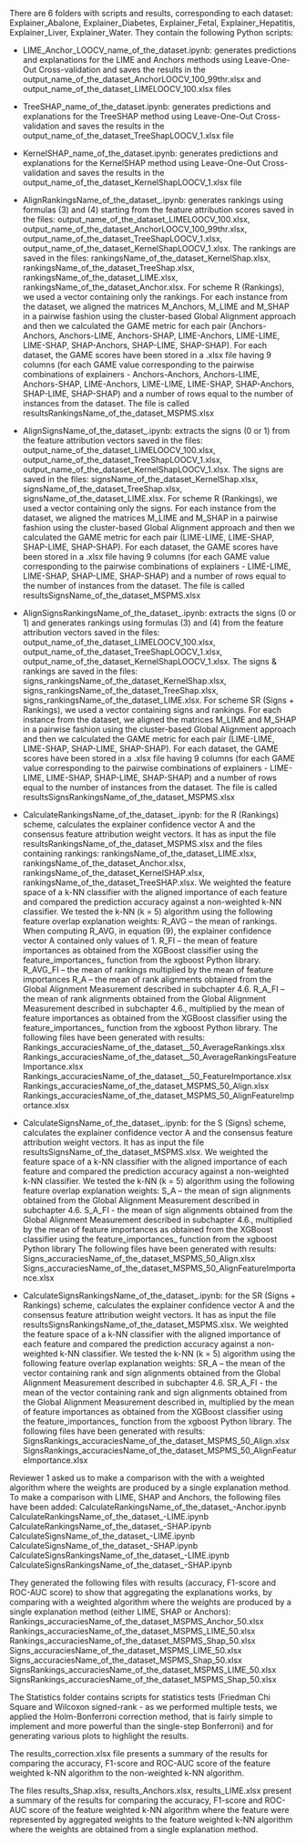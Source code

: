There are 6 folders with scripts and results, corresponding to each dataset: Explainer_Abalone, Explainer_Diabetes, Explainer_Fetal, Explainer_Hepatitis, Explainer_Liver, Explainer_Water.
They contain the following Python scripts:

- LIME_Anchor_LOOCV_name_of_the_dataset.ipynb: generates predictions and explanations for the LIME and Anchors methods using Leave-One-Out Cross-validation and saves the results in the output_name_of_the_dataset_AnchorLOOCV_100_99thr.xlsx and output_name_of_the_dataset_LIMELOOCV_100.xlsx files

- TreeSHAP_name_of_the_dataset.ipynb: generates predictions and explanations for the TreeSHAP method using Leave-One-Out Cross-validation and saves the results in the output_name_of_the_dataset_TreeShapLOOCV_1.xlsx file

- KernelSHAP_name_of_the_dataset.ipynb: generates predictions and explanations for the KernelSHAP method using Leave-One-Out Cross-validation and saves the results in the output_name_of_the_dataset_KernelShapLOOCV_1.xlsx file

- AlignRankingsName_of_the_dataset_.ipynb: generates rankings using formulas (3) and (4) starting from the feature attribution scores saved in the files: output_name_of_the_dataset_LIMELOOCV_100.xlsx, output_name_of_the_dataset_AnchorLOOCV_100_99thr.xlsx, output_name_of_the_dataset_TreeShapLOOCV_1.xlsx, output_name_of_the_dataset_KernelShapLOOCV_1.xlsx.
The rankings are saved in the files: rankingsName_of_the_dataset_KernelShap.xlsx, rankingsName_of_the_dataset_TreeShap.xlsx, rankingsName_of_the_dataset_LIME.xlsx, rankingsName_of_the_dataset_Anchor.xlsx.
For scheme R (Rankings), we used a vector containing only the rankings.
For each instance from the dataset, we aligned the matrices M_Anchors, M_LIME and M_SHAP in a pairwise fashion using the cluster-based Global Alignment approach and then we calculated the GAME metric for each pair (Anchors-Anchors, Anchors-LIME, Anchors-SHAP, LIME-Anchors, LIME-LIME, LIME-SHAP, SHAP-Anchors, SHAP-LIME, SHAP-SHAP).
For each dataset, the GAME scores have been stored in a .xlsx file having 9 columns (for each GAME value corresponding to the pairwise combinations of explainers - Anchors-Anchors, Anchors-LIME, Anchors-SHAP, LIME-Anchors, LIME-LIME, LIME-SHAP, SHAP-Anchors, SHAP-LIME, SHAP-SHAP) and a number of rows equal to the number of instances from the dataset. The file is called resultsRankingsName_of_the_dataset_MSPMS.xlsx

- AlignSignsName_of_the_dataset_.ipynb: extracts the signs (0 or 1) from the feature attribution vectors saved in the files: output_name_of_the_dataset_LIMELOOCV_100.xlsx, output_name_of_the_dataset_TreeShapLOOCV_1.xlsx, output_name_of_the_dataset_KernelShapLOOCV_1.xlsx.
The signs are saved in the files: signsName_of_the_dataset_KernelShap.xlsx, signsName_of_the_dataset_TreeShap.xlsx, signsName_of_the_dataset_LIME.xlsx.
For scheme R (Rankings), we used a vector containing only the signs.
For each instance from the dataset, we aligned the matrices M_LIME and M_SHAP in a pairwise fashion using the cluster-based Global Alignment approach and then we calculated the GAME metric for each pair (LIME-LIME, LIME-SHAP, SHAP-LIME, SHAP-SHAP).
For each dataset, the GAME scores have been stored in a .xlsx file having 9 columns (for each GAME value corresponding to the pairwise combinations of explainers - LIME-LIME, LIME-SHAP, SHAP-LIME, SHAP-SHAP) and a number of rows equal to the number of instances from the dataset. The file is called resultsSignsName_of_the_dataset_MSPMS.xlsx

- AlignSignsRankingsName_of_the_dataset_.ipynb: extracts the signs (0 or 1) and generates rankings using formulas (3) and (4) from the feature attribution vectors saved in the files: output_name_of_the_dataset_LIMELOOCV_100.xlsx, output_name_of_the_dataset_TreeShapLOOCV_1.xlsx, output_name_of_the_dataset_KernelShapLOOCV_1.xlsx.
The signs & rankings are saved in the files: signs_rankingsName_of_the_dataset_KernelShap.xlsx, signs_rankingsName_of_the_dataset_TreeShap.xlsx, signs_rankingsName_of_the_dataset_LIME.xlsx.
For scheme SR (Signs + Rankings), we used a vector containing signs and rankings.
For each instance from the dataset, we aligned the matrices M_LIME and M_SHAP in a pairwise fashion using the cluster-based Global Alignment approach and then we calculated the GAME metric for each pair (LIME-LIME, LIME-SHAP, SHAP-LIME, SHAP-SHAP).
For each dataset, the GAME scores have been stored in a .xlsx file having 9 columns (for each GAME value corresponding to the pairwise combinations of explainers - LIME-LIME, LIME-SHAP, SHAP-LIME, SHAP-SHAP) and a number of rows equal to the number of instances from the dataset. The file is called resultsSignsRankingsName_of_the_dataset_MSPMS.xlsx

- CalculateRankingsName_of_the_dataset_.ipynb: for the R (Rankings) scheme, calculates the explainer confidence vector A and the  consensus feature attribution weight vectors. It has as input the file resultsRankingsName_of_the_dataset_MSPMS.xlsx and the files containing rankings: rankingsName_of_the_dataset_LIME.xlsx, rankingsName_of_the_dataset_Anchor.xlsx, rankingsName_of_the_dataset_KernelSHAP.xlsx, rankingsName_of_the_dataset_TreeSHAP.xlsx.
We weighted the feature space of a k-NN classifier with the aligned importance of each feature and compared the prediction accuracy against a non-weighted k-NN classifier. 
We tested the k-NN (k = 5) algorithm using the following feature overlap explanation weights:
	R_AVG – the mean of rankings. When computing R_AVG, in equation (9), the explainer confidence vector A contained only values of 1. 
	R_FI – the mean of feature importances as obtained from the XGBoost classifier using the feature_importances_ function from the xgboost Python library. 
	R_AVG_FI – the mean of rankings multiplied by the mean of feature importances
	R_A – the mean of rank alignments obtained from the Global Alignment Measurement described in subchapter 4.6.
	R_A_FI – the mean of rank alignments obtained from the Global Alignment Measurement described in subchapter 4.6., multiplied by the mean of feature importances as obtained from the XGBoost classifier using the feature_importances_ function from the xgboost Python library.
The following files have been generated with results:
Rankings_accuraciesName_of_the_dataset__50_AverageRankings.xlsx
Rankings_accuraciesName_of_the_dataset__50_AverageRankingsFeatureImportance.xlsx
Rankings_accuraciesName_of_the_dataset__50_FeatureImportance.xlsx
Rankings_accuraciesName_of_the_dataset_MSPMS_50_Align.xlsx
Rankings_accuraciesName_of_the_dataset_MSPMS_50_AlignFeatureImportance.xlsx

- CalculateSignsName_of_the_dataset_.ipynb: for the S (Signs) scheme, calculates the explainer confidence vector A and the  consensus feature attribution weight vectors. It has as input the file resultsSignsName_of_the_dataset_MSPMS.xlsx.
We weighted the feature space of a k-NN classifier with the aligned importance of each feature and compared the prediction accuracy against a non-weighted k-NN classifier. 
We tested the k-NN (k = 5) algorithm using the following feature overlap explanation weights:
S_A – the mean of sign alignments obtained from the Global Alignment Measurement described in subchapter 4.6.
S_A_FI - the mean of sign alignments obtained from the Global Alignment Measurement described in subchapter 4.6., multiplied by the mean of feature importances as obtained from the XGBoost classifier using the feature_importances_ function from the xgboost Python library
The following files have been generated with results:
Signs_accuraciesName_of_the_dataset_MSPMS_50_Align.xlsx
Signs_accuraciesName_of_the_dataset_MSPMS_50_AlignFeatureImportance.xlsx

- CalculateSignsRankingsName_of_the_dataset_.ipynb: for the SR (Signs + Rankings) scheme, calculates the explainer confidence vector A and the  consensus feature attribution weight vectors. It has as input the file resultsSignsRankingsName_of_the_dataset_MSPMS.xlsx.
We weighted the feature space of a k-NN classifier with the aligned importance of each feature and compared the prediction accuracy against a non-weighted k-NN classifier. 
We tested the k-NN (k = 5) algorithm using the following feature overlap explanation weights:
	SR_A – the mean of the vector containing rank and sign alignments obtained from the Global Alignment Measurement described in subchapter 4.6.
	SR_A_FI - the mean of the vector containing rank and sign alignments obtained from the Global Alignment Measurement described in, multiplied by the mean of feature importances as obtained from the XGBoost classifier using the feature_importances_ function from the xgboost Python library.
The following files have been generated with results:
SignsRankings_accuraciesName_of_the_dataset_MSPMS_50_Align.xlsx
SignsRankings_accuraciesName_of_the_dataset_MSPMS_50_AlignFeatureImportance.xlsx

Reviewer 1 asked us to make a comparison with the with a weighted algorithm where the weights are produced by a single explanation method.  To make a comparison with LIME, SHAP and Anchors, the following files have been added:
CalculateRankingsName_of_the_dataset_-Anchor.ipynb
CalculateRankingsName_of_the_dataset_-LIME.ipynb
CalculateRankingsName_of_the_dataset_-SHAP.ipynb
CalculateSignsName_of_the_dataset_-LIME.ipynb
CalculateSignsName_of_the_dataset_-SHAP.ipynb
CalculateSignsRankingsName_of_the_dataset_-LIME.ipynb
CalculateSignsRankingsName_of_the_dataset_-SHAP.ipynb

They generated the following files with results (accuracy, F1-score and ROC-AUC score) to show that aggregating the explanations works, by comparing with a weighted algorithm where the weights are produced by a single explanation method (either LIME, SHAP or Anchors):
Rankings_accuraciesName_of_the_dataset_MSPMS_Anchor_50.xlsx
Rankings_accuraciesName_of_the_dataset_MSPMS_LIME_50.xlsx
Rankings_accuraciesName_of_the_dataset_MSPMS_Shap_50.xlsx
Signs_accuraciesName_of_the_dataset_MSPMS_LIME_50.xlsx
Signs_accuraciesName_of_the_dataset_MSPMS_Shap_50.xlsx
SignsRankings_accuraciesName_of_the_dataset_MSPMS_LIME_50.xlsx
SignsRankings_accuraciesName_of_the_dataset_MSPMS_Shap_50.xlsx

The Statistics folder contains scripts for statistics tests (Friedman Chi Square and Wilcoxon signed-rank - as we performed multiple tests, we applied the Holm-Bonferroni correction method, that is fairly simple to implement and more powerful than the single-step Bonferroni) and for generating various plots to highlight the results. 

The results_correction.xlsx file presents a summary of the results for comparing the accuracy, F1-score and ROC-AUC score of the feature weighted k-NN algorithm to the non-weighted k-NN algorithm.

The files results_Shap.xlsx, results_Anchors.xlsx, results_LIME.xlsx present a summary of the results for comparing the accuracy, F1-score and ROC-AUC score of the feature weighted k-NN algorithm where the feature were represented by aggregated weights to the feature weighted k-NN algorithm where the weights are obtained from a single explanation method.
